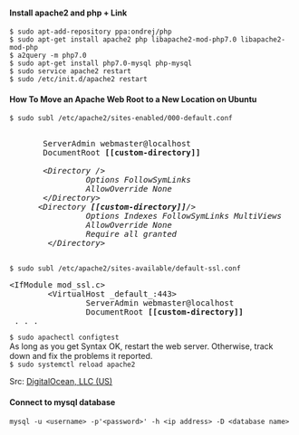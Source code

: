 #### Install apache2 and php + Link
```
$ sudo apt-add-repository ppa:ondrej/php
$ sudo apt-get install apache2 php libapache2-mod-php7.0 libapache2-mod-php
$ a2query -m php7.0
$ sudo apt-get install php7.0-mysql php-mysql
$ sudo service apache2 restart
$ sudo /etc/init.d/apache2 restart
```
#### How To Move an Apache Web Root to a New Location on Ubuntu
`$ sudo subl /etc/apache2/sites-enabled/000-default.conf`
<pre>
<VirtualHost *:80>
       ServerAdmin webmaster@localhost
       DocumentRoot <strong>[[custom-directory]]</strong>
       <em>
       &lt;Directory /&gt;
                Options FollowSymLinks
                AllowOverride None
       &lt;/Directory&gt;
      &lt;Directory <strong>[[custom-directory]]</strong>/&gt;
                Options Indexes FollowSymLinks MultiViews
                AllowOverride None
                Require all granted
        &lt;/Directory&gt;
        </em>
</pre>

`$ sudo subl /etc/apache2/sites-available/default-ssl.conf`
<pre>
&lt;IfModule mod_ssl.c&gt;
        &lt;VirtualHost _default_:443&gt;
                ServerAdmin webmaster@localhost
                DocumentRoot <strong>[[custom-directory]]</strong>
 . . .
</pre>
`$ sudo apachectl configtest`  
As long as you get Syntax OK, restart the web server. Otherwise, track down and fix the problems it reported.  
`$ sudo systemctl reload apache2`  

Src: [DigitalOcean, LLC (US)](https://www.digitalocean.com/community/tutorials/how-to-move-an-apache-web-root-to-a-new-location-on-ubuntu-16-04)
#### Connect to mysql database
`mysql -u <username> -p'<password>' -h <ip address> -D <database name>`


